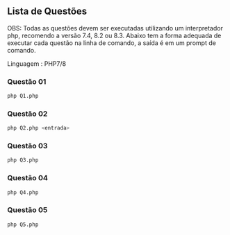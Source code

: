 ## Lista de Questões

 OBS: Todas as questões devem ser executadas utilizando um interpretador php, recomendo a versão 7.4, 8.2 ou 8.3. Abaixo tem a forma adequada de executar cada questão na linha de comando, a saída é em um prompt de comando.

 Linguagem : PHP7/8



### Questão 01

```sh
php Q1.php

```

### Questão 02

```sh
php Q2.php <entrada>

```

### Questão 03

```sh
php Q3.php

```

### Questão 04

```sh
php Q4.php

```

### Questão 05

```sh
php Q5.php

```